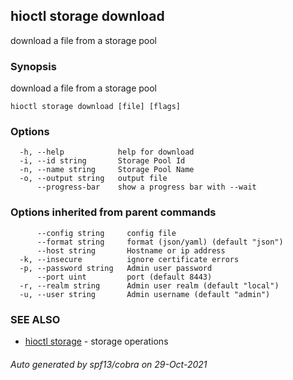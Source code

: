 ## hioctl storage download

download a file from a storage pool

### Synopsis

download a file from a storage pool

```
hioctl storage download [file] [flags]
```

### Options

```
  -h, --help            help for download
  -i, --id string       Storage Pool Id
  -n, --name string     Storage Pool Name
  -o, --output string   output file
      --progress-bar    show a progress bar with --wait
```

### Options inherited from parent commands

```
      --config string     config file
      --format string     format (json/yaml) (default "json")
      --host string       Hostname or ip address
  -k, --insecure          ignore certificate errors
  -p, --password string   Admin user password
      --port uint         port (default 8443)
  -r, --realm string      Admin user realm (default "local")
  -u, --user string       Admin username (default "admin")
```

### SEE ALSO

* [hioctl storage](hioctl_storage.md)	 - storage operations

###### Auto generated by spf13/cobra on 29-Oct-2021
